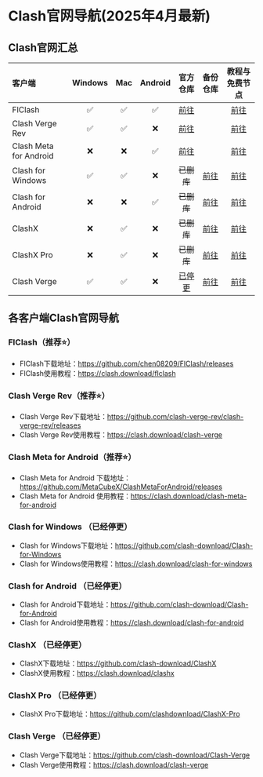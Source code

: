 # Clash官网导航(2025年4月最新)

## Clash官网汇总
|客户端|Windows|Mac|Android|官方仓库|备份仓库|教程与免费节点|
|:--- |:---:|:---:|:---:|:---:|:---:|:---:| 
| FlClash |✅|✅|✅|[前往](https://github.com/chen08209/FlClash/releases)||[前往](https://clash.download/flclash)|
| Clash Verge Rev| ✅|✅|❌|[前往](https://github.com/clash-verge-rev/clash-verge-rev/releases)||[前往](https://clash.download/clash-verge)|
| Clash Meta for Android |❌|❌|✅|[前往](https://github.com/MetaCubeX/ClashMetaForAndroid/releases)||[前往](https://clash.download/clash-meta-for-android)|
| Clash for Windows |✅|✅|❌|~~已删库~~|[前往](https://github.com/clash-download/Clash-for-Windows)|[前往](https://github.com/clash-download/clash-for-windows)|[前往](https://clash.download/clash-for-windows)|
| Clash for Android |❌|❌|✅|~~已删库~~|[前往](https://github.com/clash-download/Clash-for-Android)|[前往](https://clash.download/clash-for-android)|
| ClashX |❌|✅|❌|~~已删库~~|[前往](https://github.com/clash-download/ClashX)|[前往](https://clash.download/clashx)|
| ClashX Pro |❌|✅|❌|~~已删库~~|[前往](https://github.com/clash-download/ClashX-Pro)|[前往](https://clash.download/clashx)|
| Clash Verge| ✅|✅|❌ |[已停更](https://github.com/zzzgydi/clash-verge/releases)|[前往](https://github.com/clash-download/Clash-Verge)|[前往](https://clash.download/clash-verge)|


## 各客户端Clash官网导航

### FlClash（推荐⭐）
- FlClash下载地址：https://github.com/chen08209/FlClash/releases
- FlClash使用教程：https://clash.download/flclash

### Clash Verge Rev（推荐⭐）
- Clash Verge Rev下载地址：https://github.com/clash-verge-rev/clash-verge-rev/releases
- Clash Verge Rev使用教程：https://clash.download/clash-verge

### Clash Meta for Android（推荐⭐）
- Clash Meta for Android 下载地址：https://github.com/MetaCubeX/ClashMetaForAndroid/releases
- Clash Meta for Android 使用教程：https://clash.download/clash-meta-for-android


### Clash for Windows （已经停更）
- Clash for Windows下载地址：https://github.com/clash-download/Clash-for-Windows
- Clash for Windows使用教程：https://clash.download/clash-for-windows

### Clash for Android （已经停更）
- Clash for Android下载地址：https://github.com/clash-download/Clash-for-Android
- Clash for Android使用教程：https://clash.download/clash-for-android

### ClashX （已经停更）
- ClashX下载地址：https://github.com/clash-download/ClashX
- ClashX使用教程：https://clash.download/clashx

### ClashX Pro （已经停更）
- ClashX Pro下载地址：https://github.com/clashdownload/ClashX-Pro

### Clash Verge （已经停更）
- Clash Verge下载地址：https://github.com/clash-download/Clash-Verge
- Clash Verge使用教程：https://clash.download/clash-verge
